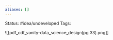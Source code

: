 ```yaml
---
aliases: []
---
```

Status: #idea/undeveloped 
Tags: 


![[pdf_cdf_vanity-data_science_design(pg 33).png]]

[^1]: [[Skiena-The Data Science  Design Manual 1st|The Data Science Design Manual 1st]] pg 33